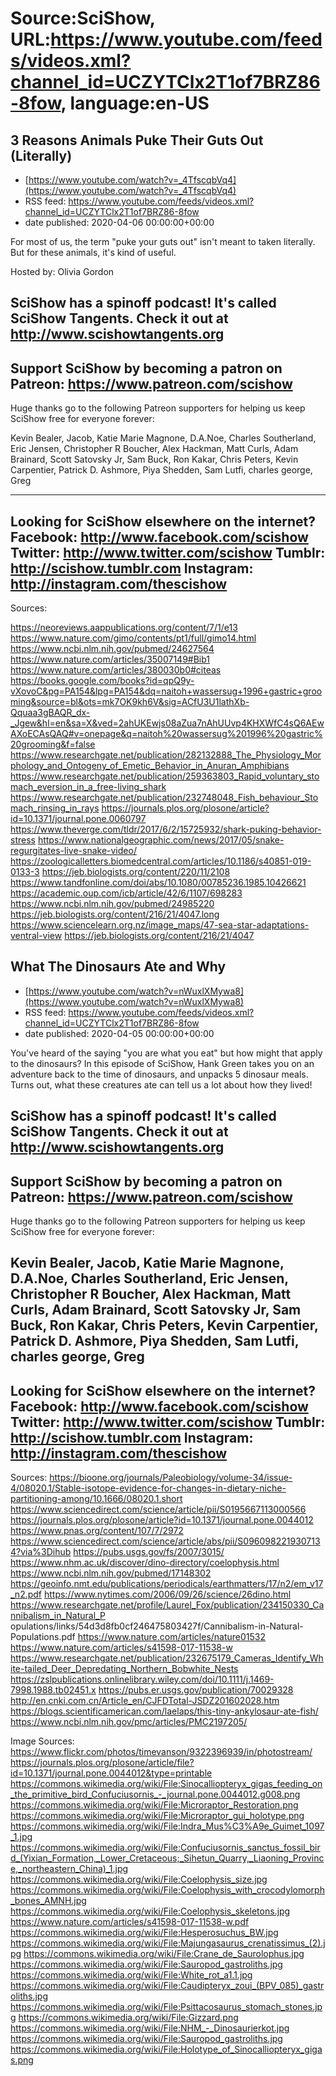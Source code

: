 # Source:SciShow, URL:https://www.youtube.com/feeds/videos.xml?channel_id=UCZYTClx2T1of7BRZ86-8fow, language:en-US

## 3 Reasons Animals Puke Their Guts Out (Literally)
 - [https://www.youtube.com/watch?v=_4TfscqbVq4](https://www.youtube.com/watch?v=_4TfscqbVq4)
 - RSS feed: https://www.youtube.com/feeds/videos.xml?channel_id=UCZYTClx2T1of7BRZ86-8fow
 - date published: 2020-04-06 00:00:00+00:00

For most of us, the term "puke your guts out" isn't meant to taken literally. But for these animals, it's kind of useful.

Hosted by: Olivia Gordon

SciShow has a spinoff podcast! It's called SciShow Tangents. Check it out at http://www.scishowtangents.org
----------
Support SciShow by becoming a patron on Patreon: https://www.patreon.com/scishow
----------
Huge thanks go to the following Patreon supporters for helping us keep SciShow free for everyone forever:

Kevin Bealer, Jacob, Katie Marie Magnone, D.A.Noe, Charles Southerland, Eric Jensen, Christopher R Boucher, Alex Hackman, Matt Curls, Adam Brainard, Scott Satovsky Jr, Sam Buck, Ron Kakar, Chris Peters, Kevin Carpentier, Patrick D. Ashmore, Piya Shedden, Sam Lutfi, charles george, Greg

----------
Looking for SciShow elsewhere on the internet?
Facebook: http://www.facebook.com/scishow
Twitter: http://www.twitter.com/scishow
Tumblr: http://scishow.tumblr.com
Instagram: http://instagram.com/thescishow
----------
Sources:

https://neoreviews.aappublications.org/content/7/1/e13
https://www.nature.com/gimo/contents/pt1/full/gimo14.html
https://www.ncbi.nlm.nih.gov/pubmed/24627564
https://www.nature.com/articles/35007149#Bib1
https://www.nature.com/articles/380030b0#citeas
https://books.google.com/books?id=qpQ9y-vXovoC&pg=PA154&lpg=PA154&dq=naitoh+wassersug+1996+gastric+grooming&source=bl&ots=mk7OK9kh6V&sig=ACfU3U1lathXb-Qquaa3gBAQR_dx-_Jgew&hl=en&sa=X&ved=2ahUKEwjs08aZua7nAhUUvp4KHXWfC4sQ6AEwAXoECAsQAQ#v=onepage&q=naitoh%20wassersug%201996%20gastric%20grooming&f=false
https://www.researchgate.net/publication/282132888_The_Physiology_Morphology_and_Ontogeny_of_Emetic_Behavior_in_Anuran_Amphibians
https://www.researchgate.net/publication/259363803_Rapid_voluntary_stomach_eversion_in_a_free-living_shark
https://www.researchgate.net/publication/232748048_Fish_behaviour_Stomach_rinsing_in_rays
https://journals.plos.org/plosone/article?id=10.1371/journal.pone.0060797
https://www.theverge.com/tldr/2017/6/2/15725932/shark-puking-behavior-stress
https://www.nationalgeographic.com/news/2017/05/snake-regurgitates-live-snake-video/
https://zoologicalletters.biomedcentral.com/articles/10.1186/s40851-019-0133-3
https://jeb.biologists.org/content/220/11/2108
https://www.tandfonline.com/doi/abs/10.1080/00785236.1985.10426621
https://academic.oup.com/icb/article/42/6/1107/698283
https://www.ncbi.nlm.nih.gov/pubmed/24985220
https://jeb.biologists.org/content/216/21/4047.long
https://www.sciencelearn.org.nz/image_maps/47-sea-star-adaptations-ventral-view
https://jeb.biologists.org/content/216/21/4047

## What The Dinosaurs Ate and Why
 - [https://www.youtube.com/watch?v=nWuxlXMywa8](https://www.youtube.com/watch?v=nWuxlXMywa8)
 - RSS feed: https://www.youtube.com/feeds/videos.xml?channel_id=UCZYTClx2T1of7BRZ86-8fow
 - date published: 2020-04-05 00:00:00+00:00

You've heard of the saying "you are what you eat" but how might that apply to the dinosaurs? In this episode of SciShow, Hank Green takes you on an adventure back to the time of dinosaurs, and unpacks 5 dinosaur meals.  Turns out, what these creatures ate can tell us a lot about how they lived! 

SciShow has a spinoff podcast! It's called SciShow Tangents. Check it out at http://www.scishowtangents.org
----------
Support SciShow by becoming a patron on Patreon: https://www.patreon.com/scishow
----------
Huge thanks go to the following Patreon supporters for helping us keep SciShow free for everyone forever:

Kevin Bealer, Jacob, Katie Marie Magnone, D.A.Noe, Charles Southerland, Eric Jensen, Christopher R Boucher, Alex Hackman, Matt Curls, Adam Brainard, Scott Satovsky Jr, Sam Buck, Ron Kakar, Chris Peters, Kevin Carpentier, Patrick D. Ashmore, Piya Shedden, Sam Lutfi, charles george, Greg
----------
Looking for SciShow elsewhere on the internet?
Facebook: http://www.facebook.com/scishow
Twitter: http://www.twitter.com/scishow
Tumblr: http://scishow.tumblr.com
Instagram: http://instagram.com/thescishow
----------
Sources:
https://bioone.org/journals/Paleobiology/volume-34/issue-4/08020.1/Stable-isotope-evidence-for-changes-in-dietary-niche-partitioning-among/10.1666/08020.1.short 
https://www.sciencedirect.com/science/article/pii/S0195667113000566
https://journals.plos.org/plosone/article?id=10.1371/journal.pone.0044012
https://www.pnas.org/content/107/7/2972 
https://www.sciencedirect.com/science/article/abs/pii/S0960982219307134?via%3Dihub
https://pubs.usgs.gov/fs/2007/3015/ 
https://www.nhm.ac.uk/discover/dino-directory/coelophysis.html
https://www.ncbi.nlm.nih.gov/pubmed/17148302
https://geoinfo.nmt.edu/publications/periodicals/earthmatters/17/n2/em_v17_n2.pdf
https://www.nytimes.com/2006/09/26/science/26dino.html
https://www.researchgate.net/profile/Laurel_Fox/publication/234150330_Cannibalism_in_Natural_P opulations/links/54d3d8fb0cf246475803427f/Cannibalism-in-Natural-Populations.pdf 
https://www.nature.com/articles/nature01532
https://www.nature.com/articles/s41598-017-11538-w
https://www.researchgate.net/publication/232675179_Cameras_Identify_White-tailed_Deer_Depredating_Northern_Bobwhite_Nests 
https://zslpublications.onlinelibrary.wiley.com/doi/10.1111/j.1469-7998.1988.tb02451.x 
https://pubs.er.usgs.gov/publication/70029328 
http://en.cnki.com.cn/Article_en/CJFDTotal-JSDZ201602028.htm
https://blogs.scientificamerican.com/laelaps/this-tiny-ankylosaur-ate-fish/
https://www.ncbi.nlm.nih.gov/pmc/articles/PMC2197205/

Image Sources:
https://www.flickr.com/photos/timevanson/9322396939/in/photostream/
https://journals.plos.org/plosone/article/file?id=10.1371/journal.pone.0044012&type=printable
https://commons.wikimedia.org/wiki/File:Sinocalliopteryx_gigas_feeding_on_the_primitive_bird_Confuciusornis_-_journal.pone.0044012.g008.png
https://commons.wikimedia.org/wiki/File:Microraptor_Restoration.png
https://commons.wikimedia.org/wiki/File:Microraptor_gui_holotype.png
https://commons.wikimedia.org/wiki/File:Indra_Mus%C3%A9e_Guimet_1097_1.jpg
https://commons.wikimedia.org/wiki/File:Confuciusornis_sanctus_fossil_bird_(Yixian_Formation,_Lower_Cretaceous;_Sihetun_Quarry,_Liaoning_Province,_northeastern_China)_1.jpg
https://commons.wikimedia.org/wiki/File:Coelophysis_size.jpg
https://commons.wikimedia.org/wiki/File:Coelophysis_with_crocodylomorph_bones_AMNH.jpg
https://commons.wikimedia.org/wiki/File:Coelophysis_skeletons.jpg
https://www.nature.com/articles/s41598-017-11538-w.pdf
https://commons.wikimedia.org/wiki/File:Hesperosuchus_BW.jpg
https://commons.wikimedia.org/wiki/File:Majungasaurus_crenatissimus_(2).jpg
https://commons.wikimedia.org/wiki/File:Crane_de_Saurolophus.jpg
https://commons.wikimedia.org/wiki/File:Sauropod_gastroliths.jpg
https://commons.wikimedia.org/wiki/File:White_rot_a1.1.jpg
https://commons.wikimedia.org/wiki/File:Caudipteryx_zoui_(BPV_085)_gastroliths.jpg
https://commons.wikimedia.org/wiki/File:Psittacosaurus_stomach_stones.jpg
https://commons.wikimedia.org/wiki/File:Gizzard.png
https://commons.wikimedia.org/wiki/File:NHM_-_Dinosaurierkot.jpg
https://commons.wikimedia.org/wiki/File:Sauropod_gastroliths.jpg
https://commons.wikimedia.org/wiki/File:Holotype_of_Sinocalliopteryx_gigas.png

